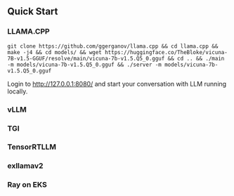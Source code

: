 ## Quick Start

### LLAMA.CPP
```
git clone https://github.com/ggerganov/llama.cpp && cd llama.cpp && make -j4 && cd models/ && wget https://huggingface.co/TheBloke/vicuna-7B-v1.5-GGUF/resolve/main/vicuna-7b-v1.5.Q5_0.gguf && cd .. && ./main -m models/vicuna-7b-v1.5.Q5_0.gguf && ./server -m models/vicuna-7b-v1.5.Q5_0.gguf
```

Login to http://127.0.0.1:8080/ and start your conversation with LLM running locally.

### vLLM

### TGI

### TensorRTLLM

### exllamav2

### Ray on EKS

